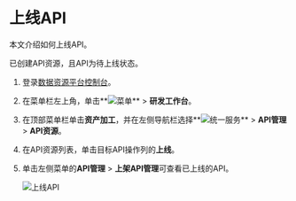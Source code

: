 # 上线API

本文介绍如何上线API。

已创建API资源，且API为待上线状态。

1.  登录[数据资源平台控制台](https://dataq.console.aliyun.com)。

2.  在菜单栏左上角，单击**![菜单](https://static-aliyun-doc.oss-accelerate.aliyuncs.com/assets/img/zh-CN/6504337061/p188771.png)** \> **研发工作台**。

3.  在顶部菜单栏单击**资产加工**，并在左侧导航栏选择**![统一服务](https://static-aliyun-doc.oss-accelerate.aliyuncs.com/assets/img/zh-CN/0702579161/p268584.png)** \> **API管理** \> **API资源**。

4.  在API资源列表，单击目标API操作列的**上线**。

5.  单击左侧菜单的**API管理** \> **上架API管理**可查看已上线的API。

    ![上线API](https://static-aliyun-doc.oss-accelerate.aliyuncs.com/assets/img/zh-CN/3692460261/p272310.png)


